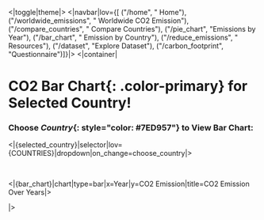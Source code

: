 <|toggle|theme|>
<|navbar|lov={[ ("/home", " Home"), ("/worldwide_emissions", " Worldwide CO2 Emission"), ("/compare_countries", " Compare Countries"), ("/pie_chart", "Emissions by Year"), ("/bar_chart", " Emission by Country"), ("/reduce_emissions", " Resources"), ("/dataset", "Explore Dataset"), ("/carbon_footprint", "Questionnaire")]}|>
<|container|

# CO2 **Bar Chart**{: .color-primary} for Selected Country!

### Choose *Country*{: style="color: #7ED957"} to View Bar Chart:

<|{selected_country}|selector|lov={COUNTRIES}|dropdown|on_change=choose_country|>

<br />

<|{bar_chart}|chart|type=bar|x=Year|y=CO2 Emission|title=CO2 Emission Over Years|>

|>
